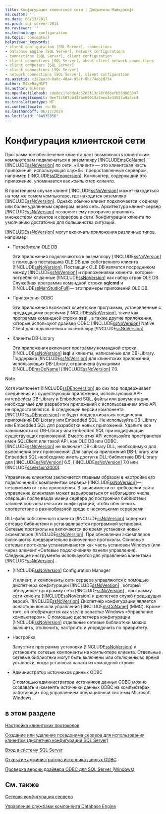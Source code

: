 ```yaml
---
title: Конфигурация клиентской сети | Документы Майкрософт
ms.custom: ''
ms.date: 06/13/2017
ms.prod: sql-server-2014
ms.reviewer: ''
ms.technology: configuration
ms.topic: conceptual
helpviewer_keywords:
- client configuration [SQL Server], connections
- Database Engine [SQL Server], network configurations
- connections [SQL Server], client configuration
- client connections [SQL Server], about client network connections
- client computers [SQL Server]
- client connections [SQL Server]
- network connections [SQL Server], client configuration
ms.assetid: c382eacd-0a0c-40a4-958f-9b774eb2d734
author: MikeRayMSFT
ms.author: mikeray
ms.openlocfilehash: cde8ec1fabdc4c52d5f13c78fd8befb56d603847
ms.sourcegitcommit: 9ee72c507ab447ac69014a7eea4e43523a0a3ec4
ms.translationtype: MT
ms.contentlocale: ru-RU
ms.lasthandoff: 06/17/2020
ms.locfileid: "84935858"
---
```

# <a name="client-network-configuration"></a>Конфигурация клиентской сети
  Программное обеспечение клиента дает возможность клиентским компьютерам подключаться к экземпляру [!INCLUDE[msCoName](../../includes/msconame-md.md)] [!INCLUDE[ssNoVersion](../../includes/ssnoversion-md.md)] по сети. «Клиент» — это клиентская часть приложения, использующая службы, предоставленные сервером, например [!INCLUDE[ssDEnoversion](../../includes/ssdenoversion-md.md)]. Компьютер, содержащий это приложение, упоминается как *компьютер клиента*.  
  
 В простейшем случае клиент [!INCLUDE[ssNoVersion](../../includes/ssnoversion-md.md)] может находиться на том же самом компьютере, где находится экземпляр [!INCLUDE[ssNoVersion](../../includes/ssnoversion-md.md)]. Однако обычно клиент подключается к одному или более удаленным серверам через сеть. Архитектура клиент-сервер [!INCLUDE[ssNoVersion](../../includes/ssnoversion-md.md)] позволяет ему прозрачно управлять множеством клиентов и серверов в сети. Конфигурации клиента по умолчанию достаточно для большинства ситуаций.  
  
 [!INCLUDE[ssNoVersion](../../includes/ssnoversion-md.md)] могут включать приложения различных типов, например:  
  
-   Потребители OLE DB  
  
     Эти приложения подключаются к экземпляру [!INCLUDE[ssNoVersion](../../includes/ssnoversion-md.md)] с помощью поставщика OLE DB для собственного клиента [!INCLUDE[ssNoVersion](../../includes/ssnoversion-md.md)]. Поставщик OLE DB является посредником между [!INCLUDE[ssNoVersion](../../includes/ssnoversion-md.md)] и приложениями клиента, которые потребляют данные [!INCLUDE[ssNoVersion](../../includes/ssnoversion-md.md)] как набор строк OLE DB. Служебная программа командной строки **sqlcmd** и [!INCLUDE[ssManStudioFull](../../includes/ssmanstudiofull-md.md)]— это примеры приложений OLE DB.  
  
-   Приложения ODBC  
  
     Эти приложения включают клиентские программы, установленные с предыдущими версиями [!INCLUDE[ssNoVersion](../../includes/ssnoversion-md.md)], такие как программа командной строки **osql** , а также другие приложения, которые используют драйвер ODBC [!INCLUDE[ssNoVersion](../../includes/ssnoversion-md.md)] Native Client для подключения к экземпляру [!INCLUDE[ssNoVersion](../../includes/ssnoversion-md.md)].  
  
-   Клиенты DB-Library  
  
     Эти приложения включают программу командной строки [!INCLUDE[ssNoVersion](../../includes/ssnoversion-md.md)] **isql** и клиенты, написанные для DB-Library. Поддержка [!INCLUDE[ssNoVersion](../../includes/ssnoversion-md.md)] для клиентских приложений, использующих DB-Library, ограничена функциями [!INCLUDE[msCoName](../../includes/msconame-md.md)] [!INCLUDE[ssNoVersion](../../includes/ssnoversion-md.md)] 7.0.  
  
> [!NOTE]  
>  Хотя компонент [!INCLUDE[ssDEnoversion](../../includes/ssdenoversion-md.md)] до сих пор поддерживает соединения из существующих приложений, использующих API-интерфейсы DB-Library и Embedded SQL, файлы или документация, необходимые для разработки приложений с использованием этих API, не предоставляются. В следующей версии компонента [!INCLUDE[ssDEnoversion](../../includes/ssdenoversion-md.md)] не будут поддерживаться соединения приложений DB-Library или Embedded SQL. Не используйте DB-Library или Embedded SQL для разработки новых приложений. Удалите все зависимости от DB-Library или Embedded SQL при модификации существующих приложений. Вместо этих API используйте пространство имен SQLClient или такой API, как OLE DB или ODBC. [!INCLUDE[ssNoVersion](../../includes/ssnoversion-md.md)] не включает DB-Library DLL, необходимую для выполнения этих приложений. Для запуска приложений DB-Library или Embedded SQL необходимо иметь доступ к DLL-библиотеке DB-Library для [!INCLUDE[ssNoVersion](../../includes/ssnoversion-md.md)] 6.5, [!INCLUDE[ssNoVersion](../../includes/ssnoversion-md.md)] 7.0 или [!INCLUDE[ssVersion2000](../../includes/ssversion2000-md.md)].  
  
 Управление клиентом заключается главным образом в настройке его подключения к компонентам сервера [!INCLUDE[ssNoVersion](../../includes/ssnoversion-md.md)]— независимо от типа приложения. В зависимости от требований сайта управление клиентами может варьироваться от небольшого числа операций после ввода имени сервера до построения библиотеки записей пользовательских конфигураций, чтобы обеспечить соответствие в разнообразной среде с несколькими серверами.  
  
 DLL-файл собственного клиента [!INCLUDE[ssNoVersion](../../includes/ssnoversion-md.md)] содержит сетевые библиотеки и устанавливается программой установки. Сетевые протоколы не включаются во время установки новых экземпляров [!INCLUDE[ssNoVersion](../../includes/ssnoversion-md.md)]. При обновлении экземпляров включаются предварительно включенные протоколы. Основные сетевые протоколы устанавливаются как часть установки Windows (или через элемент «Сетевые подключения» панели управления). Следующие инструменты используются для управления клиентами [!INCLUDE[ssNoVersion](../../includes/ssnoversion-md.md)] .  
  
-   [!INCLUDE[ssNoVersion](../../includes/ssnoversion-md.md)] Configuration Manager  
  
     И клиент, и компоненты сети сервера управляются с помощью диспетчера конфигурации [!INCLUDE[ssNoVersion](../../includes/ssnoversion-md.md)] , который объединяет программу сети [!INCLUDE[ssNoVersion](../../includes/ssnoversion-md.md)] , программу сети клиента [!INCLUDE[ssNoVersion](../../includes/ssnoversion-md.md)] и диспетчер служб предыдущих версий. [!INCLUDE[ssNoVersion](../../includes/ssnoversion-md.md)] Диспетчер конфигурации является оснасткой консоли управления [!INCLUDE[msCoName](../../includes/msconame-md.md)] (MMC). Кроме того, он отображается как узел в оснастке Windows «Управление компьютером». С помощью диспетчера конфигурации [!INCLUDE[ssNoVersion](../../includes/ssnoversion-md.md)] отдельные сетевые библиотеки можно включить, отключить, настроить и упорядочить по приоритету.  
  
-   Настройка  
  
     Запустите программу установки [!INCLUDE[ssNoVersion](../../includes/ssnoversion-md.md)] и установите сетевые компоненты на компьютере клиента. Отдельные сетевые библиотеки могут быть включены или отключены во время установки, когда установка начата из командной строки.  
  
-   Администратор источников данных ODBC  
  
     С помощью администратора источников данных ODBC можно создавать и изменять источники данных ODBC на компьютерах, работающих под управлением операционной системы Microsoft Windows.  
  
## <a name="in-this-section"></a>в этом разделе  
 [Настройка клиентских протоколов](configure-client-protocols.md)  
  
 [Создание или удаление псевдонима сервера для использования клиентом (диспетчер конфигурации SQL Server)](create-or-delete-a-server-alias-for-use-by-a-client.md)  
  
 [Вход в систему SQL Server](logging-in-to-sql-server.md)  
  
 [Открытие администратора источника данных ODBC](open-the-odbc-data-source-administrator.md)  
  
 [Проверка версии драйвера ODBC для SQL Server (Windows)](check-the-odbc-sql-server-driver-version-windows.md)  
  
## <a name="related-content"></a>См. также  
 [Сетевая конфигурация сервера](server-network-configuration.md)  
  
 [Управление службами компонента Database Engine](manage-the-database-engine-services.md)  
  
  
